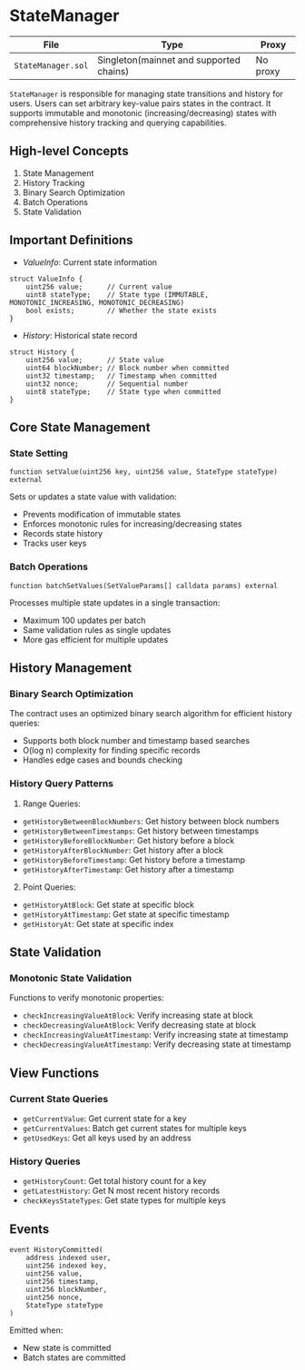 # StateManager

| File | Type | Proxy |
| -------- | -------- | -------- |
| `StateManager.sol` | Singleton(mainnet and supported chains) | No proxy |

`StateManager` is responsible for managing state transitions and history for users. Users can set arbitrary key-value pairs states in the contract. It supports immutable and monotonic (increasing/decreasing) states with comprehensive history tracking and querying capabilities.

## High-level Concepts

1. State Management
2. History Tracking
3. Binary Search Optimization
4. Batch Operations
5. State Validation

## Important Definitions

- _ValueInfo_: Current state information
```solidity
struct ValueInfo {
    uint256 value;      // Current value
    uint8 stateType;    // State type (IMMUTABLE, MONOTONIC_INCREASING, MONOTONIC_DECREASING)
    bool exists;        // Whether the state exists
}
```

- _History_: Historical state record
```solidity
struct History {
    uint256 value;      // State value
    uint64 blockNumber; // Block number when committed
    uint32 timestamp;   // Timestamp when committed
    uint32 nonce;       // Sequential number
    uint8 stateType;    // State type when committed
}
```

## Core State Management

### State Setting
```solidity
function setValue(uint256 key, uint256 value, StateType stateType) external
```

Sets or updates a state value with validation:
- Prevents modification of immutable states
- Enforces monotonic rules for increasing/decreasing states
- Records state history
- Tracks user keys

### Batch Operations
```solidity
function batchSetValues(SetValueParams[] calldata params) external
```

Processes multiple state updates in a single transaction:
- Maximum 100 updates per batch
- Same validation rules as single updates
- More gas efficient for multiple updates

## History Management

### Binary Search Optimization
The contract uses an optimized binary search algorithm for efficient history queries:
- Supports both block number and timestamp based searches
- O(log n) complexity for finding specific records
- Handles edge cases and bounds checking

### History Query Patterns

1. Range Queries:
- `getHistoryBetweenBlockNumbers`: Get history between block numbers
- `getHistoryBetweenTimestamps`: Get history between timestamps
- `getHistoryBeforeBlockNumber`: Get history before a block
- `getHistoryAfterBlockNumber`: Get history after a block
- `getHistoryBeforeTimestamp`: Get history before a timestamp
- `getHistoryAfterTimestamp`: Get history after a timestamp

2. Point Queries:
- `getHistoryAtBlock`: Get state at specific block
- `getHistoryAtTimestamp`: Get state at specific timestamp
- `getHistoryAt`: Get state at specific index

## State Validation

### Monotonic State Validation
Functions to verify monotonic properties:
- `checkIncreasingValueAtBlock`: Verify increasing state at block
- `checkDecreasingValueAtBlock`: Verify decreasing state at block
- `checkIncreasingValueAtTimestamp`: Verify increasing state at timestamp
- `checkDecreasingValueAtTimestamp`: Verify decreasing state at timestamp

## View Functions

### Current State Queries
- `getCurrentValue`: Get current state for a key
- `getCurrentValues`: Batch get current states for multiple keys
- `getUsedKeys`: Get all keys used by an address

### History Queries
- `getHistoryCount`: Get total history count for a key
- `getLatestHistory`: Get N most recent history records
- `checkKeysStateTypes`: Get state types for multiple keys

## Events

```solidity
event HistoryCommitted(
    address indexed user,
    uint256 indexed key,
    uint256 value,
    uint256 timestamp,
    uint256 blockNumber,
    uint256 nonce,
    StateType stateType
)
```

Emitted when:
- New state is committed
- Batch states are committed

